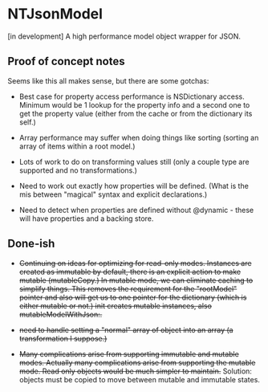 NTJsonModel
===========

[in development] A high performance model object wrapper for JSON.

Proof of concept notes
----------------------

Seems like this all makes sense, but there are some gotchas:

 - Best case for property access performance is NSDictionary access. Minimum would be 1 lookup for the property info
   and a second one to get the property value (either from the cache or from the dictionary its self.)

 - Array performance may suffer when doing things like sorting (sorting an array of items within a root model.)
 
 - Lots of work to do on transforming values still (only a couple type are supported and no transformations.)
 
 - Need to work out exactly how properties will be defined. (What is the mis between "magical"
 syntax and explicit declarations.)
 
 - Need to detect when properties are defined without @dynamic - these will have properties and
 a backing store.
 

Done-ish
--------
   
 - ~~Continuing on ideas for optimizing for read-only modes. Instances are created as immutable by default, there
   is an explicit action to make mutable (mutableCopy.) In mutable mode, we can eliminate caching to simplify things.
   This removes the requirement for the "rootModel" pointer and also will get us to one pointer for the dictionary 
   (which is either mutable or not.) init creates mutable instances, also mutableModelWithJson:.~~
   
 - ~~need to handle setting a "normal" array of object into an array (a transformation I suppose.)~~

   
 - ~~Many complications arise from supporting immutable and mutable modes. Actually many complications arise from supporting
   the mutable mode. Read only objects would be much simpler to maintain.~~ Solution: objects must be copied to move between
   mutable and immutable states.
